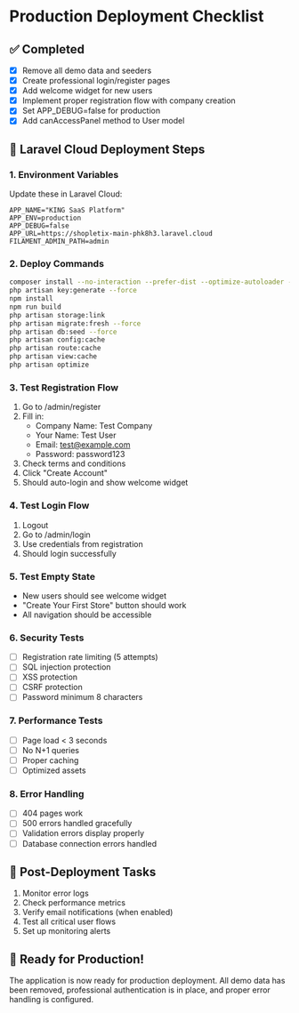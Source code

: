 # Production Deployment Checklist

## ✅ Completed
- [x] Remove all demo data and seeders
- [x] Create professional login/register pages
- [x] Add welcome widget for new users
- [x] Implement proper registration flow with company creation
- [x] Set APP_DEBUG=false for production
- [x] Add canAccessPanel method to User model

## 🔄 Laravel Cloud Deployment Steps

### 1. Environment Variables
Update these in Laravel Cloud:
```
APP_NAME="KING SaaS Platform"
APP_ENV=production
APP_DEBUG=false
APP_URL=https://shopletix-main-phk8h3.laravel.cloud
FILAMENT_ADMIN_PATH=admin
```

### 2. Deploy Commands
```bash
composer install --no-interaction --prefer-dist --optimize-autoloader --no-dev
php artisan key:generate --force
npm install
npm run build
php artisan storage:link
php artisan migrate:fresh --force
php artisan db:seed --force
php artisan config:cache
php artisan route:cache
php artisan view:cache
php artisan optimize
```

### 3. Test Registration Flow
1. Go to /admin/register
2. Fill in:
   - Company Name: Test Company
   - Your Name: Test User
   - Email: test@example.com
   - Password: password123
3. Check terms and conditions
4. Click "Create Account"
5. Should auto-login and show welcome widget

### 4. Test Login Flow
1. Logout
2. Go to /admin/login
3. Use credentials from registration
4. Should login successfully

### 5. Test Empty State
- New users should see welcome widget
- "Create Your First Store" button should work
- All navigation should be accessible

### 6. Security Tests
- [ ] Registration rate limiting (5 attempts)
- [ ] SQL injection protection
- [ ] XSS protection
- [ ] CSRF protection
- [ ] Password minimum 8 characters

### 7. Performance Tests
- [ ] Page load < 3 seconds
- [ ] No N+1 queries
- [ ] Proper caching
- [ ] Optimized assets

### 8. Error Handling
- [ ] 404 pages work
- [ ] 500 errors handled gracefully
- [ ] Validation errors display properly
- [ ] Database connection errors handled

## 📝 Post-Deployment Tasks
1. Monitor error logs
2. Check performance metrics
3. Verify email notifications (when enabled)
4. Test all critical user flows
5. Set up monitoring alerts

## 🚀 Ready for Production!
The application is now ready for production deployment. All demo data has been removed, professional authentication is in place, and proper error handling is configured.